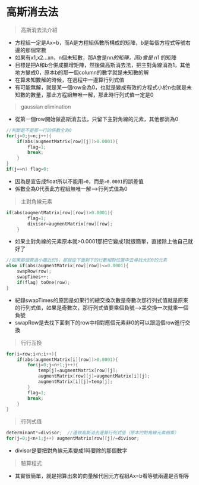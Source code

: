 #  高斯消去法

> 高斯消去法介紹

- 方程組一定是Ax=b，而A是方程組係數所構成的矩陣，b是每個方程式等號右邊的那個常數
- 如果有x1,x2...xn，n個未知數，那A會是n*n的矩陣，而b會是 n*1 的矩陣
- 目標是把A和b合併成擴增矩陣，然後做高斯消去法，把主對角線消為1，其他地方變成0，原本b的那一個column的數字就是未知數的解
- 在算未知數解的時候，在過程中一邊算行列式值
- 有可能無解，就是某一個row全為0，也就是變成有效的方程式小於n也就是未知數的數量，那此方程組無唯一解，那此時行列式值一定是0

> gaussian elimination

- 從第一個row開始做高斯消去法，只留下主對角線的元素，其他都消為0

```cpp
//判斷是不是那一行的係數全為0
for(j=0;j<n;j++){
    if(abs(augmentMatrix[row][j])>0.0001){
        flag=1;
        break;
    }
}
if(j==n) flag=0;
```

- 因為是宣告成float所以不能用`>0`，而是`>0.0001`的誤差值
- 係數全為0代表此方程組無唯一解-->行列式值為0

> 主對角線元素

```cpp
if(abs(augmentMatrix[row][row])>0.0001){
        flag=1;
        divisor=augmentMatrix[row][row];
    }
```

- 如果主對角線的元素原本就>0.0001那把它變成1就很簡單，直接除上他自己就好了

```cpp
//如果那個算過小趨近於0，那就從下面剩下的行數相對位置中去尋找大於0的元素
else if(abs(augmentMatrix[row][row])<=0.0001){
    swapRow(row);
    swapTimes++;
    if(flag) toOne(row);
}
```
- 紀錄swapTimes的原因是如果行的總交換次數是奇數次那行列式值就是原來的行列式值，如果是奇數次，那行列式值要乘個負號-->美交換一次就乘一個負號
- swapRow是去找下面剩下的row中相對應個元素非0的可以跟這個row進行交換

> 行行互換

```cpp
for(i=row;i<n;i++){
    if(abs(augmentMatrix[i][row])>0.0001){
        for(j=0;j<n+1;j++){
            temp[j]=augmentMatrix[row][j];
            augmentMatrix[row][j]=augmentMatrix[i][j];
            augmentMatrix[i][j]=temp[j];
        }
        flag=1;
        break;
    }
}
```
> 行列式值

```cpp
determinant*=divisor;  //邊做高斯消去邊算行列式值（原本的對角線元素相乘）
for(j=0;j<n+1;j++) augmentMatrix[row][j]/=divisor;
```

- divisor是要把對角線元素變成1時要除的那個數字

> 驗算程式

- 其實很簡單，就是把算出來的向量解代回元方程組Ax=b看等號兩邊是否相等
